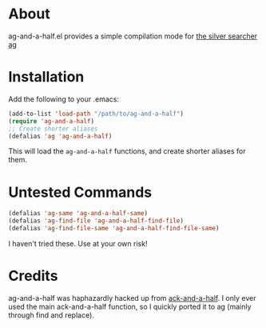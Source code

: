 About
=====

ag-and-a-half.el provides a simple compilation mode for [the silver searcher ag](https://github.com/ggreer/the_silver_searcher)

Installation
============

Add the following to your .emacs:

```lisp
(add-to-list 'load-path "/path/to/ag-and-a-half")
(require 'ag-and-a-half)
;; Create shorter aliases
(defalias 'ag 'ag-and-a-half)
```

This will load the `ag-and-a-half` functions, and create shorter
aliases for them.

Untested Commands
=================

```lisp
(defalias 'ag-same 'ag-and-a-half-same)
(defalias 'ag-find-file 'ag-and-a-half-find-file)
(defalias 'ag-find-file-same 'ag-and-a-half-find-file-same)
```

I haven't tried these.  Use at your own risk!

Credits
=======

ag-and-a-half was haphazardly hacked up from [ack-and-a-half](https://github.com/jhelwig/ack-and-a-half).  I only ever used the main ack-and-a-half function, so I quickly ported it to ag (mainly through find and replace).
